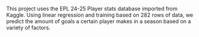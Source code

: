 This project uses the EPL 24-25 Player stats database imported from Kaggle.
Using linear regression and training based on 282 rows of data, we predict the amount of goals a certain player makes in a season based on a variety of factors.
